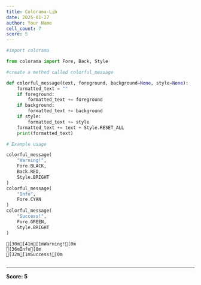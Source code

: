 ```yaml
---
title: Colorama-Lib
date: 2025-01-27
author: Your Name
cell_count: 7
score: 5
---
```


```python
#import colorama
```


```python
from colorama import Fore, Back, Style
```


```python
#create a method called colorful_message
```


```python
def colorful_message(text, foreground, background=None, style=None):
    formatted_text = ""
    if foreground:
        formatted_text += foreground
    if background:
        formatted_text += background
    if style:
        formatted_text += style
    formatted_text += text + Style.RESET_ALL
    print(formatted_text)
```


```python
# Example usage
```


```python
colorful_message(
    "Warning!",
    Fore.BLACK,
    Back.RED,
    Style.BRIGHT
)
colorful_message(
    "Info",
    Fore.CYAN
)
colorful_message(
    "Success!",
    Fore.GREEN,
    Style.BRIGHT
)
```

    [30m[41m[1mWarning![0m
    [36mInfo[0m
    [32m[1mSuccess![0m



```python

```


---
**Score: 5**
